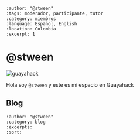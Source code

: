 
```{post} 2023-07-18
:author: "@stween"
:tags: moderador, participante, tutor
:category: miembros
:language: Español, English
:location: Colombia
:excerpt: 1
```

# @stween

![guayahack](https://img.shields.io/badge/member-guayahack-fedcba?style=plastic&logo=gitlab&labelColor=%23132854)

Hola soy  `@stween` y este es mi espacio en Guayahack


## Blog

```{postlist}
:author: "@stween"
:category: blog
:excerpts:
:sort:
```

